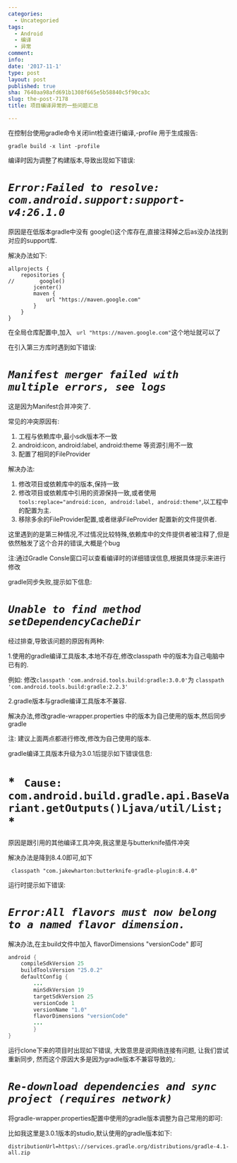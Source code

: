 ```yaml
---
categories:
  - Uncategoried
tags:
  - Android
  - 编译
  - 异常
comment: 
info: 
date: '2017-11-1'
type: post
layout: post
published: true
sha: 7640aa98afd691b1308f665e5b58840c5f90ca3c
slug: the-post-7178
title: 项目编译异常的一些问题汇总

---
```





在控制台使用gradle命令关闭lint检查进行编译,-profile 用于生成报告:

`gradle build -x lint -profile`

编译时因为调整了构建版本,导致出现如下错误:

 # *`Error:Failed to resolve: com.android.support:support-v4:26.1.0`*

原因是在低版本gradle中没有 google()这个库存在,直接注释掉之后as没办法找到对应的support库.

解决办法如下:


```
allprojects {
    repositories {
//        google()
        jcenter()
        maven {
            url "https://maven.google.com"
        }
    }
}
```

在全局仓库配置中,加入 ` url "https://maven.google.com"`这个地址就可以了


在引入第三方库时遇到如下错误:

 # *`Manifest merger failed with multiple errors, see logs `*

这是因为Manifest合并冲突了.

常见的冲突原因有:
1. 工程与依赖库中,最小sdk版本不一致
2. android:icon, android:label, android:theme 等资源引用不一致
3. 配置了相同的FileProvider

解决办法:
1. 修改项目或依赖库中的版本,保持一致
2. 修改项目或依赖库中引用的资源保持一致,或者使用`tools:replace="android:icon, android:label, android:theme"`,以工程中的配置为主.
3. 移除多余的FileProvider配置,或者继承FileProvider 配置新的文件提供者.

这里遇到的是第三种情况,不过情况比较特殊,依赖库中的文件提供者被注释了,但是依然触发了这个合并的错误,大概是个bug

注:通过Gradle Consle窗口可以查看编译时的详细错误信息,根据具体提示来进行修改


gradle同步失败,提示如下信息:

# *`Unable to find method setDependencyCacheDir`*

经过排查,导致该问题的原因有两种:

1.使用的gradle编译工具版本,本地不存在,修改classpath 中的版本为自己电脑中已有的.

例如:
修改`classpath 'com.android.tools.build:gradle:3.0.0'`为
`classpath 'com.android.tools.build:gradle:2.2.3'`

2.gradle版本与gradle编译工具版本不兼容.

解决办法,修改gradle-wrapper.properties 中的版本为自己使用的版本,然后同步gradle

注: 建议上面两点都进行修改,修改为自己使用的版本.


gradle编译工具版本升级为3.0.1后提示如下错误信息:

# * ` Cause: com.android.build.gradle.api.BaseVariant.getOutputs()Ljava/util/List;` *

原因是跟引用的其他编译工具冲突,我这里是与butterknife插件冲突

解决办法是降到8.4.0即可,如下

 ` classpath "com.jakewharton:butterknife-gradle-plugin:8.4.0"`

运行时提示如下错误:

# *`Error:All flavors must now belong to a named flavor dimension. `*

解决办法,在主build文件中加入 flavorDimensions "versionCode" 即可

```java
android {
    compileSdkVersion 25
    buildToolsVersion "25.0.2"
    defaultConfig {
        ...
        minSdkVersion 19
        targetSdkVersion 25
        versionCode 1
        versionName "1.0"
        flavorDimensions "versionCode"
		...
		}
}
```

运行clone下来的项目时出现如下错误, 大致意思是说网络连接有问题, 让我们尝试重新同步, 然而这个原因大多是因为gradle版本不兼容导致的,:

# *`Re-download dependencies and sync project (requires network)`*

将gradle-wrapper.properties配置中使用的gradle版本调整为自己常用的即可:

比如我这里是3.0.1版本的studio,默认使用的gradle版本如下:

`distributionUrl=https\://services.gradle.org/distributions/gradle-4.1-all.zip`




